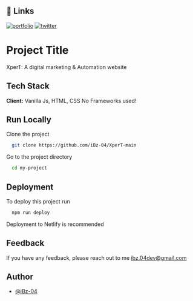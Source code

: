 ## 🔗 Links
[![portfolio](https://img.shields.io/badge/my_portfolio-000?style=for-the-badge&logo=ko-fi&logoColor=white)](https://ibzdev.site)
[![twitter](https://img.shields.io/badge/twitter-1DA1F2?style=for-the-badge&logo=twitter&logoColor=white)](https://twitter.com/ibrahh__ib)

# Project Title
XperT:
A digital marketing & Automation website

## Tech Stack

**Client:** Vanilla Js, HTML, CSS
No Frameworks used!

## Run Locally

Clone the project

```bash
  git clone https://github.com/iBz-04/XperT-main
```

Go to the project directory

```bash
  cd my-project
```

## Deployment

To deploy this project run

```bash
  npm run deploy
```
Deployment to Netlify is recommended

## Feedback

If you have any feedback, please reach out to me ibz.04dev@gmail.com


## Author

- [@iBz-04](https://github.com/iBz-04)
